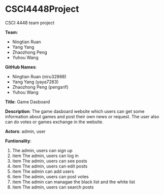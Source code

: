 # CSCI4448Project
CSCI 4448 team project

**Team**: 
- Ningtian Ruan
- Yang Yang
- Zhaozhong Peng
- Yuhou Wang
          
**GitHub Names**: 
- Ningtian Ruan (niru32868)
- Yang Yang (yaya7263)
- Zhaozhong Peng (pengsrif)
- Yuhou Wang
                  
**Title**: Game Dasboard

**Description**: The game dasboard website which users can get some information about games and post their own news or request. The user also can do votes or games exchange in the website.

**Actors**: admin, user

**Funtionality**: 
1. The admin, users can sign up
2. item The admin, users can log in
3. item The admin, users can see posts
4. item The admin, users can edit posts
5. item The admin can add users
6. item The admin, users can post votes
7. item The admin can managae the black list and the white list
8. item The admin, users can search posts
